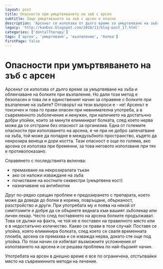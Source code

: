 ```yaml
---
layout: post
title: Опасности при умъртвяването на зъб с арсен
subtitle: Защо умъртяването на зъб с арсен е опасно
description: 'Арсенът се използва от дълго време за умъртвяване на зъба и облекчаване на болките при възпаление. Но дали този метод е безопасен и това ли е единственият начин за справяне с болките при възпаление на зъбите? Отговорът на тези въпроси е - не!'
legacy: 'http://kambov.blogspot.com/2010/11/blog-post_17.html'
categories: ['dentalTherapy']
tags: ['арсен', 'умъртяване', 'възпаление', 'болка']
firstPage: false
---
```

# Опасности при умъртвяването на зъб с арсен

Арсенът се използва от дълго време за умъртвяване на зъба и облекчаване на болките при възпаление. Но дали този метод е безопасен и това ли е единственият начин за справяне с болките при възпаление на зъбите? Отговорът на тези въпроси е - не!
Арсенът е токсичен и това го прави опасен при невнимателна употреба, а в съвременното зъболечение и ненужен, при наличието на достатъчно добри упойки, които за минути елиминират болката, след което нерва може да се отстрани без опасност за организма. Една от големите опасности при използването на арсена, е че при не добро запечатване на зъба, той може да попадне в междузъбното пространство, където да некрозира венеца и дори костта. Тази опасност е още по голяма, ако арсена се използва при бременни, за това неговото използване при тях е противопоказано.

Справянето с последствията включва:

- премахване на некрозиралата тъкан
- ако се наложи изваждане на зъба
- почистване на костните секвестри (умъртвена кост)
- назначаване на антибиотик

Друг по-рядко срещан проблем е предозирането с препарата, което може да доведе до болки в корема, повръщане, обърканост, разстройство и други. При употребата му и поява на някой от симптомите е добре да се обърнете веднага към вашият зъболекар или личен лекар.
Често след поставянето на арсена болките продължават. Това се дължи на факта, че той не е поставен на правилното място или е в недостатъчно количество. Какво се прави в този случай: Поставя се упойка, която елиминира болката, след което се сваля временната пломба, арсена се премахва и се изважда нерва, докато сте още под упойка. По този начин се избягват възможните усложнения от използването на арсена и се решава проблема по най-бързият начин.

Употребата на арсен в днешно време е все по ограничена, отстъпвайки място на съвременните методи на лечение.